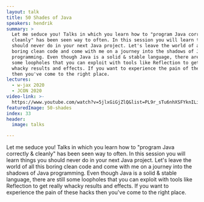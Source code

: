 ```yaml
---
layout: talk
title: 50 Shades of Java
speakers: hendrik
summary: >
  Let me seduce you! Talks in which you learn how to "program Java correctly &
  cleanly" has been seen way to often. In this session you will learn things you
  should never do in your next Java project. Let's leave the world of all this
  boring clean code and come with me on a journey into the shadows of Java
  programming. Even though Java is a solid & stable language, there are still
  some loopholes that you can exploit with tools like Reflection to get really
  whacky results and effects. If you want to experience the pain of these hacks
  then you've come to the right place.
lectures:
  - w-jax 2020
  - JCON 2020
video-link: >-
  https://www.youtube.com/watch?v=5jlxGiGjZlQ&list=PL9r_sTu6nhXSFYknILieFl2YbFBrJIWRW&index=5
featuredImage: 50-shades
index: 33
header:
  image: talks

---
```


Let me seduce you! Talks in which you learn how to "program Java correctly & cleanly" has been seen way to often. In this session you will learn things you should never do in your next Java project. Let's leave the world of all this boring clean code and come with me on a journey into the shadows of Java programming. Even though Java is a solid & stable language, there are still some loopholes that you can exploit with tools like Reflection to get really whacky results and effects. If you want to experience the pain of these hacks then you've come to the right place.

